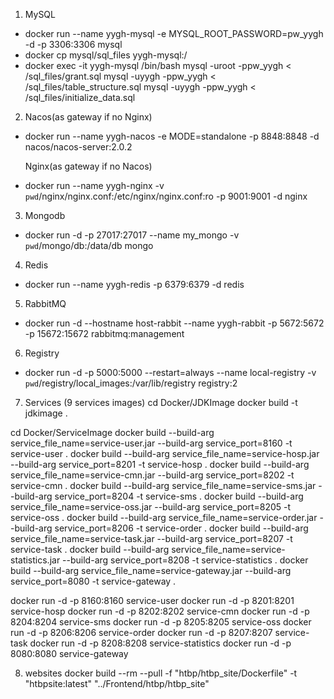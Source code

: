 1. MySQL
* docker run --name yygh-mysql -e MYSQL_ROOT_PASSWORD=pw_yygh -d -p 3306:3306 mysql
* docker cp mysql/sql_files yygh-mysql:/
* docker exec -it yygh-mysql /bin/bash
mysql -uroot -ppw_yygh < /sql_files/grant.sql
mysql -uyygh -ppw_yygh < /sql_files/table_structure.sql
mysql -uyygh -ppw_yygh < /sql_files/initialize_data.sql


2. Nacos(as gateway if no Nginx)
* docker run --name yygh-nacos -e MODE=standalone -p 8848:8848 -d nacos/nacos-server:2.0.2

   Nginx(as gateway if no Nacos)
* docker run --name yygh-nginx -v `pwd`/nginx/nginx.conf:/etc/nginx/nginx.conf:ro  -p 9001:9001 -d nginx


3. Mongodb
* docker run -d -p 27017:27017 --name my_mongo -v `pwd`/mongo/db:/data/db mongo

4. Redis
* docker run --name yygh-redis -p 6379:6379 -d redis

5. RabbitMQ
* docker run -d --hostname host-rabbit --name yygh-rabbit   -p 5672:5672 -p 15672:15672 rabbitmq:management

6. Registry
* docker run -d -p 5000:5000 --restart=always --name local-registry -v `pwd`/registry/local_images:/var/lib/registry registry:2

7. Services (9 services images)
cd Docker/JDKImage
docker build -t jdkimage .

cd Docker/ServiceImage
docker build --build-arg service_file_name=service-user.jar       --build-arg service_port=8160 -t service-user .
docker build --build-arg service_file_name=service-hosp.jar       --build-arg service_port=8201 -t service-hosp .
docker build --build-arg service_file_name=service-cmn.jar        --build-arg service_port=8202 -t service-cmn .
docker build --build-arg service_file_name=service-sms.jar        --build-arg service_port=8204 -t service-sms .
docker build --build-arg service_file_name=service-oss.jar        --build-arg service_port=8205 -t service-oss .
docker build --build-arg service_file_name=service-order.jar      --build-arg service_port=8206 -t service-order .
docker build --build-arg service_file_name=service-task.jar       --build-arg service_port=8207 -t service-task .
docker build --build-arg service_file_name=service-statistics.jar --build-arg service_port=8208 -t service-statistics .
docker build --build-arg service_file_name=service-gateway.jar    --build-arg service_port=8080 -t service-gateway .

docker run -d -p 8160:8160 service-user 
docker run -d -p 8201:8201 service-hosp 
docker run -d -p 8202:8202 service-cmn 
docker run -d -p 8204:8204 service-sms 
docker run -d -p 8205:8205 service-oss 
docker run -d -p 8206:8206 service-order 
docker run -d -p 8207:8207 service-task 
docker run -d -p 8208:8208 service-statistics 
docker run -d -p 8080:8080 service-gateway 

8. websites 
docker build --rm --pull -f "htbp/htbp_site/Dockerfile" -t "htbpsite:latest" "../Frontend/htbp/htbp_site"